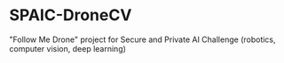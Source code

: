 # SPAIC-DroneCV
"Follow Me Drone" project for Secure and Private AI Challenge (robotics, computer vision, deep learning)
